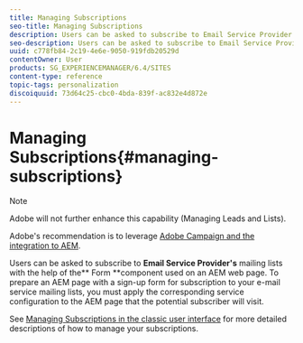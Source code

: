```yaml
---
title: Managing Subscriptions
seo-title: Managing Subscriptions
description: Users can be asked to subscribe to Email Service Provider's mailing lists with the help of the Form component used on an AEM web page
seo-description: Users can be asked to subscribe to Email Service Provider's mailing lists with the help of the Form component used on an AEM web page
uuid: c778fb84-2c19-4e6e-9050-919fdb20529d
contentOwner: User
products: SG_EXPERIENCEMANAGER/6.4/SITES
content-type: reference
topic-tags: personalization
discoiquuid: 73d64c25-cbc0-4bda-839f-ac832e4d872e
---
```


# Managing Subscriptions{#managing-subscriptions}

>[!NOTE]
>
>Adobe will not further enhance this capability (Managing Leads and Lists).
>
>Adobe's recommendation is to leverage [Adobe Campaign and the integration to AEM](../../../sites/administering/using/campaign.md).

Users can be asked to subscribe to **Email Service Provider's** mailing lists with the help of the** Form **component used on an AEM web page. To prepare an AEM page with a sign-up form for subscription to your e-mail service mailing lists, you must apply the corresponding service configuration to the AEM page that the potential subscriber will visit.

See [Managing Subscriptions in the classic user interface](../../../sites/classic-ui-authoring/using/classic-personalization-campaigns-email-subscriptions.md) for more detailed descriptions of how to manage your subscriptions. 
